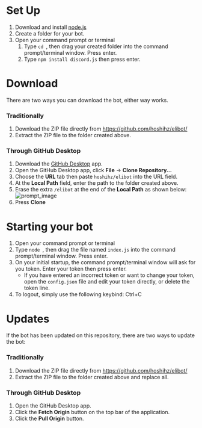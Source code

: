 # Set Up
1. Download and install [node.js](https://nodejs.org)
2. Create a folder for your bot.
3. Open your command prompt or terminal
   1. Type `cd `, then drag your created folder into the command prompt/terminal window. Press enter.
   2. Type `npm install discord.js` then press enter.
# Download
There are two ways you can download the bot, either way works.
### Traditionally
1. Download the ZIP file directly from https://github.com/hoshihz/elibot/
2. Extract the ZIP file to the folder created above.
### Through GitHub Desktop
1. Download the [GitHub Desktop](https://desktop.github.com/) app.
2. Open the GitHub Desktop app, click **File** -> **Clone Repository...**
3. Choose the **URL** tab then paste `hoshihz/elibot` into the URL field.
4. At the **Local Path** field, enter the path to the folder created above.
5. Erase the extra `/elibot` at the end of the **Local Path** as shown below:
![prompt_image](https://user-images.githubusercontent.com/47910206/69922866-bb46a900-1454-11ea-9a5f-71e28916be91.png)
6. Press **Clone**
# Starting your bot
1. Open your command prompt or terminal
2. Type `node `, then drag the file named `index.js` into the command prompt/terminal window. Press enter.
3. On your initial startup, the command prompt/terminal window will ask for you token. Enter your token then press enter.
   * If you have entered an incorrect token or want to change your token, open the `config.json` file and edit your token directly, or delete the token line.
4. To logout, simply use the following keybind: Ctrl+C
# Updates
If the bot has been updated on this repository, there are two ways to update the bot:
### Traditionally
1. Download the ZIP file directly from https://github.com/hoshihz/elibot/
2. Extract the ZIP file to the folder created above and replace all.
### Through GitHub Desktop
1. Open the GitHub Desktop app.
2. Click the **Fetch Origin** button on the top bar of the application.
3. Click the **Pull Origin** button.
